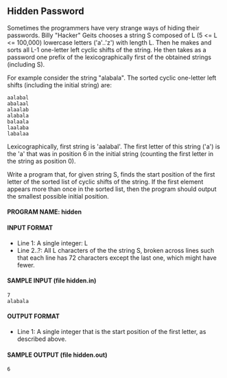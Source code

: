## Hidden Password

Sometimes the programmers have very strange ways of hiding their passwords. Billy "Hacker" Geits chooses a string S composed of L (5 <= L <= 100,000) lowercase letters ('a'..'z') with length L. Then he makes and sorts all L-1 one-letter left cyclic shifts of the string. He then takes as a password one prefix of the lexicographically first of the obtained strings (including S).

For example consider the string "alabala". The sorted cyclic one-letter left shifts (including the initial string) are:
```
aalabal 
abalaal 
alaalab 
alabala 
balaala 
laalaba 
labalaa
```

Lexicographically, first string is 'aalabal'. The first letter of this string ('a') is the 'a' that was in position 6 in the initial string (counting the first letter in the string as position 0).

Write a program that, for given string S, finds the start position of the first letter of the sorted list of cyclic shifts of the string. If the first element appears more than once in the sorted list, then the program should output the smallest possible initial position.

#### PROGRAM NAME: hidden

#### INPUT FORMAT

* Line 1: A single integer: L
* Line 2..?: All L characters of the the string S, broken across lines such that each line has 72 characters except the last one, which might have fewer.

#### SAMPLE INPUT (file hidden.in)
```
7
alabala
```

#### OUTPUT FORMAT

* Line 1: A single integer that is the start position of the first letter, as described above.

#### SAMPLE OUTPUT (file hidden.out)
```
6
```
